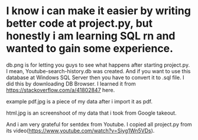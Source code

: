 # I know i can make it easier by writing better code at project.py, but honestly i am learning SQL rn and wanted to gain some experience.

db.png is for letting you guys to see what happens after starting project.py. I mean, Youtube-search-history.db was created. And if you want to use this database at Windows SQL Server then you have to convert it to .sql file. I did this by downloading DB Browser. I learned it from https://stackoverflow.com/a/41802847 here.

example pdf.jpg is a piece of my data after i import it as pdf.

html.jpg is an screenshoot of my data that i took from Google takeout.

And i am very grateful for sentdex from Youtube. I copied all project.py from its video(https://www.youtube.com/watch?v=Siyg1Wn5VDs).
